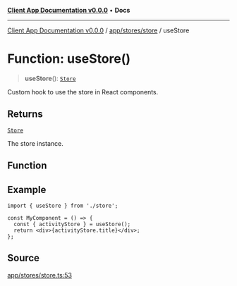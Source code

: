 [**Client App Documentation v0.0.0**](../../../../README.md) • **Docs**

***

[Client App Documentation v0.0.0](../../../../README.md) / [app/stores/store](../README.md) / useStore

# Function: useStore()

> **useStore**(): [`Store`](../interfaces/Store.md)

Custom hook to use the store in React components.

## Returns

[`Store`](../interfaces/Store.md)

The store instance.

## Function

## Example

```tsx
import { useStore } from './store';

const MyComponent = () => {
  const { activityStore } = useStore();
  return <div>{activityStore.title}</div>;
};
```

## Source

[app/stores/store.ts:53](https://github.com/jimmykurian/Reactivities/blob/b285dbdeca2a76ed48753d209361112d619ac92f/client-app/src/app/stores/store.ts#L53)
